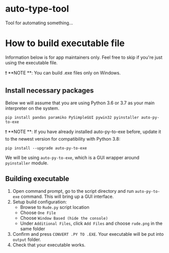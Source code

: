 # auto-type-tool

Tool for automating something...

# How to build executable file
Information below is for app maintainers only. Feel free to skip if you're just using the executable file.

❗ **NOTE **: You can build .exe files only on Windows.

## Install necessary packages
Below we will assume that you are using Python 3.6 or 3.7 as your main interpreter on the system.
```shell
pip install pandas paramiko PySimpleGUI pywin32 pyinstaller auto-py-to-exe
```

❗ **NOTE **: If you have already installed auto-py-to-exe before, update it to the newest version for compatibility with Python 3.8:
```shell
pip install --upgrade auto-py-to-exe
```

We will be using `auto-py-to-exe`, which is a GUI wrapper around `pyinstaller` module.

## Building executable
1. Open command prompt, go to the script directory and run `auto-py-to-exe` command. This will bring up a GUI interface.
2. Setup build configuration:
    * Browse to `Rude.py` script location
    * Choose `One File`
    * Choose `Window Based (hide the console)`
    * Under `Additional Files`, click `Add Files` and choose `rude.png` in the same folder
3. Confirm and press `CONVERT .PY TO .EXE`. Your executable will be put into `output` folder.
4. Check that your executable works.
